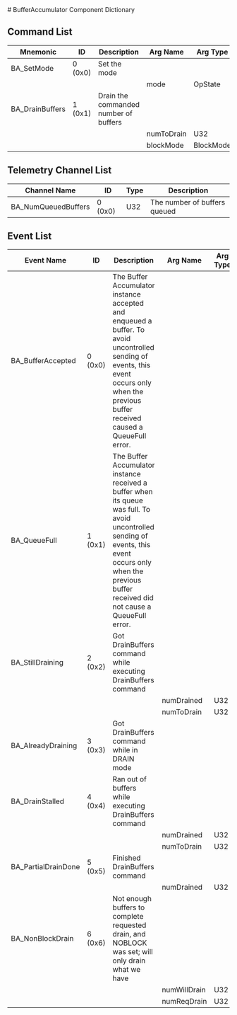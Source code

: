 <title>BufferAccumulator Component Dictionary</title>
# BufferAccumulator Component Dictionary


## Command List

|Mnemonic|ID|Description|Arg Name|Arg Type|Comment
|---|---|---|---|---|---|
|BA_SetMode|0 (0x0)|Set the mode| | |   
| | | |mode|OpState||                    
|BA_DrainBuffers|1 (0x1)|Drain the commanded number of buffers| | |   
| | | |numToDrain|U32||                    
| | | |blockMode|BlockMode||                    

## Telemetry Channel List

|Channel Name|ID|Type|Description|
|---|---|---|---|
|BA_NumQueuedBuffers|0 (0x0)|U32|The number of buffers queued|

## Event List

|Event Name|ID|Description|Arg Name|Arg Type|Arg Size|Description
|---|---|---|---|---|---|---|
|BA_BufferAccepted|0 (0x0)|The Buffer Accumulator instance accepted and enqueued a buffer. To avoid uncontrolled sending of events, this event occurs only when the previous buffer received caused a QueueFull error.| | | | |
|BA_QueueFull|1 (0x1)|The Buffer Accumulator instance received a buffer when its queue was full. To avoid uncontrolled sending of events, this event occurs only when the previous buffer received did not cause a QueueFull error.| | | | |
|BA_StillDraining|2 (0x2)|Got DrainBuffers command while executing DrainBuffers command| | | | |
| | | |numDrained|U32|||    
| | | |numToDrain|U32|||    
|BA_AlreadyDraining|3 (0x3)|Got DrainBuffers command while in DRAIN mode| | | | |
|BA_DrainStalled|4 (0x4)|Ran out of buffers while executing DrainBuffers command| | | | |
| | | |numDrained|U32|||    
| | | |numToDrain|U32|||    
|BA_PartialDrainDone|5 (0x5)|Finished DrainBuffers command| | | | |
| | | |numDrained|U32|||    
|BA_NonBlockDrain|6 (0x6)|Not enough buffers to complete requested drain, and NOBLOCK was set; will only drain what we have| | | | |
| | | |numWillDrain|U32|||    
| | | |numReqDrain|U32|||    

